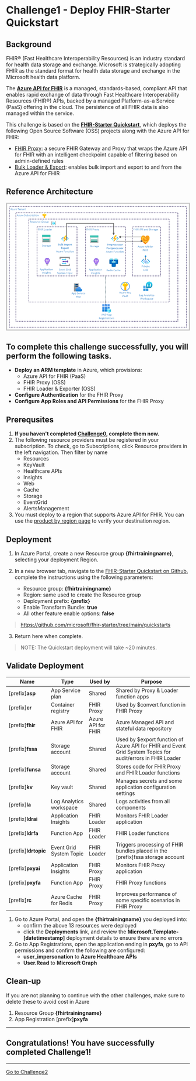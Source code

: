 # Challenge1 - Deploy FHIR-Starter Quickstart

## Background

FHIR® (Fast Healthcare Interoperability Resources) is an industry standard for health data storage and exchange. Microsoft is strategically adopting FHIR as the standard format for health data storage and exchange in the Microsoft health data platform.

The **[Azure API for FHIR](https://docs.microsoft.com/en-us/azure/healthcare-apis/azure-api-for-fhir/overview)**
is a managed, standards-based, compliant API that enables rapid exchange of data through Fast Healthcare Interoperability Resources (FHIR®) APIs, backed by a managed Platform-as-a Service (PaaS) offering in the cloud. The persistence of all FHIR data is also managed within the service. 

This challenge is based on the **[FHIR-Starter Quickstart](https://github.com/microsoft/fhir-starter/tree/main/quickstarts)**, which deploys the following Open Source Software (OSS) projects along with the Azure API for FHIR:

* [FHIR Proxy](https://github.com/microsoft/fhir-proxy): a secure FHIR Gateway and Proxy that wraps the Azure API for FHIR with an intelligent checkpoint capable of filtering based on admin-defined rules
* [Bulk Loader & Export](https://github.com/microsoft/fhir-loader): enables bulk import and export to and from the Azure API for FHIR

## Reference Architecture
![FHIR-Starter Quick Start Reference Architecture](../images/fhir-starter-quickstart.png)

## To complete this challenge successfully, you will perform the following tasks.

* **Deploy an ARM template** in Azure, which provisions:
   * Azure API for FHIR (PaaS)
   * FHIR Proxy (OSS)
   * FHIR Loader & Exporter (OSS)
* **Configure Authentication** for the FHIR Proxy
* **Configure App Roles and API Permissions** for the FHIR Proxy

## Prerequsites

1. **If you haven't completed [Challenge0](../Challenge0-Prerequistes/ReadMe.md), complete them now.**
2. The following resource providers must be registered in your subscription. To check, go to Subscriptions, click Resource providers in the left navigation. Then filter by name
   * Resources
   * KeyVault
   * Healthcare APIs
   * Insights
   * Web
   * Cache
   * Storage
   * EventGrid
   * AlertsManagement
3. You must deploy to a region that supports Azure API for FHIR.  You can use the [product by region page](https://azure.microsoft.com/en-us/global-infrastructure/services/?products=azure-api-for-fhir) to verify your destination region. 

## Deployment
1. In Azure Portal, create a new Resource group **{fhirtrainingname}**, selecting your deployment Region.

2. In a new browser tab, navigate to the [FHIR-Starter Quickstart on Github](https://github.com/microsoft/fhir-starter/tree/main/quickstarts), complete the instructions using the following parameters:
   * Resource group: **{fhirtrainingname}**
   * Region: same used to create the Resource group
   * Deployment prefix: **{prefix}**
   * Enable Transform Bundle: **true**
   * All other feature enable options: **false**

> https://github.com/microsoft/fhir-starter/tree/main/quickstarts

3. Return here when complete. 

> NOTE: The Quickstart deployment will take ~20 minutes. 

## Validate Deployment

| Name | Type | Used by | Purpose |
|---|---|---|---|
| [prefix]**asp** | App Service plan | Shared | Shared by Proxy & Loader function apps |
| [prefix]**cr** | Container registry | FHIR Proxy | Used by $convert   function in FHIR Proxy |
| [prefix]**fhir** | Azure API for FHIR | Azure API for FHIR | Azure Managed API and stateful data repository |
| [prefix]**fssa** | Storage account | Shared | Used by $export function of Azure API for FHIR and Event Grid System Topics for audit/errors in FHIR Loader |
| [prefix]**funsa** | Storage account | Shared | Stores code for FHIR Proxy and FHIR Loader functions |
| [prefix]**kv** | Key vault | Shared | Manages secrets and   some application configuration settings |
| [prefix]**la** | Log Analytics workspace | Shared | Logs activities from   all components |
| [prefix]**ldrai** | Application Insights | FHIR Loader | Monitors FHIR Loader application |
| [prefix]**ldrfa** | Function App | FHIR Loader | FHIR Loader functions |
| [prefix]**ldrtopic** | Event Grid System Topic | FHIR Loader | Triggers processing of FHIR bundles placed in the [prefix]fssa storage account |
| [prefix]**pxyai** | Application Insights | FHIR Proxy | Monitors FHIR Proxy application |
| [prefix]**pxyfa** | Function App | FHIR Proxy | FHIR Proxy functions |
| [prefix]**rc** | Azure Cache for Redis | FHIR Proxy | Improves performance of some specific scenarios in FHIR Proxy |

1. Go to Azure Portal, and open the **{fhirtrainingname}** you deployed into:
   * confirm the above 13 resources were deployed
   * click the **Deployments** link, and review the **Microsoft.Template-[datetimestamp]** deployment details to ensure there are no errors
2. Go to App Registrations, open the application ending in **pxyfa**, go to API permissions and confirm the following are configured:
   * **user_impersonation** to **Azure Healthcare APIs**
   * **User.Read** to **Microsoft Graph**


## Clean-up
If you are not planning to continue with the other challenges, make sure to delete these to avoid cost in Azure
1. Resource Group **{fhirtrainingname}**
2. App Registration [prefix]**pxyfa**

---

## Congratulations! You have successfully completed Challenge1! 

***

[Go to Challenge2](../Challenge2-AuthSetup/ReadMe.md)

